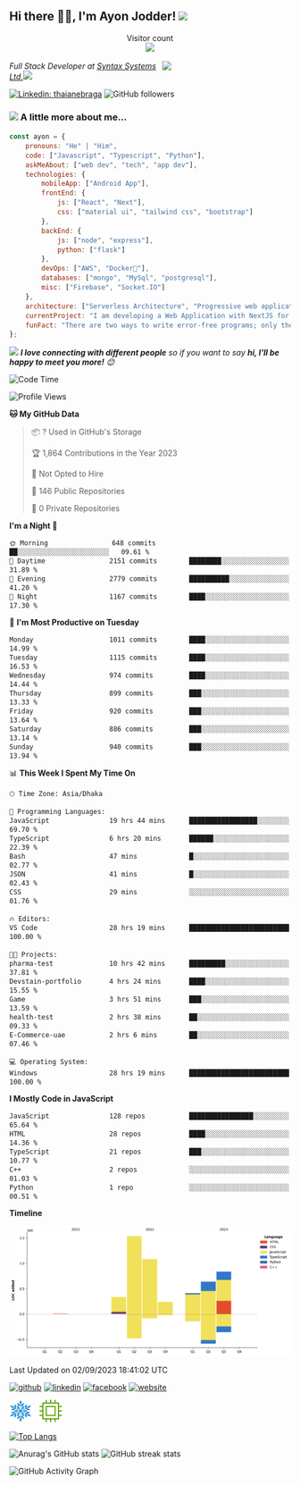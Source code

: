 
<h2>Hi there 👋🏻, I'm Ayon Jodder! <img src="https://media.giphy.com/media/12oufCB0MyZ1Go/giphy.gif" width="50"></h2>

<p align="center"> 
  Visitor count<br>
  <img src="https://profile-counter.glitch.me/AyonJD/count.svg" />
</p>

<img align='right' src="https://media.giphy.com/media/M9gbBd9nbDrOTu1Mqx/giphy.gif" width="230">
<p><em>Full Stack Developer at <a href="#">Syntax Systems Ltd.</a><img src="https://media.giphy.com/media/WUlplcMpOCEmTGBtBW/giphy.gif" width="30"> 
</em></p>

<!-- ![A MERN Stack Developer](https://raw.githubusercontent.com/AyonJD/AyonJD/main/cover.jpg) -->

[![Linkedin: thaianebraga](https://img.shields.io/badge/-ayon-blue?style=flat-square&logo=Linkedin&logoColor=white&link=https://www.linkedin.com/in/ayon-jodder/)](https://www.linkedin.com/in/ayon-jodder/)
![GitHub followers](https://img.shields.io/github/followers/AyonJD?label=Follow&style=social)

### <img src="https://media.giphy.com/media/VgCDAzcKvsR6OM0uWg/giphy.gif" width="50"> A little more about me... 

```javascript
const ayon = {
    pronouns: "He" | "Him",
    code: ["Javascript", "Typescript", "Python"],
    askMeAbout: ["web dev", "tech", "app dev"],
    technologies: {
        mobileApp: ["Android App"],
        frontEnd: {
            js: ["React", "Next"],
            css: ["material ui", "tailwind css", "bootstrap"]
        },
        backEnd: {
            js: ["node", "express"],
            python: ["flask"]
        },
        devOps: ["AWS", "Docker🐳"],
        databases: ["mongo", "MySql", "postgresql"],
        misc: ["Firebase", "Socket.IO"]
    },
    architecture: ["Serverless Architecture", "Progressive web applications", "Single page applications"],
    currentProject: "I am developing a Web Application with NextJS for Syntax Systems Ltd."
    funFact: "There are two ways to write error-free programs; only the third one works"
};
```
<img src="https://media.giphy.com/media/LnQjpWaON8nhr21vNW/giphy.gif" width="60"> <em><b>I love connecting with different people</b> so if you want to say <b>hi, I'll be happy to meet you more!</b> 😊</em>

<!--START_SECTION:waka-->
![Code Time](http://img.shields.io/badge/Code%20Time-561%20hrs%2010%20mins-blue)

![Profile Views](http://img.shields.io/badge/Profile%20Views-0-blue)

**🐱 My GitHub Data** 

> 📦 ? Used in GitHub's Storage 
 > 
> 🏆 1,864 Contributions in the Year 2023
 > 
> 🚫 Not Opted to Hire
 > 
> 📜 146 Public Repositories 
 > 
> 🔑 0 Private Repositories 
 > 
**I'm a Night 🦉** 

```text
🌞 Morning                648 commits         ██░░░░░░░░░░░░░░░░░░░░░░░   09.61 % 
🌆 Daytime                2151 commits        ████████░░░░░░░░░░░░░░░░░   31.89 % 
🌃 Evening                2779 commits        ██████████░░░░░░░░░░░░░░░   41.20 % 
🌙 Night                  1167 commits        ████░░░░░░░░░░░░░░░░░░░░░   17.30 % 
```
📅 **I'm Most Productive on Tuesday** 

```text
Monday                   1011 commits        ████░░░░░░░░░░░░░░░░░░░░░   14.99 % 
Tuesday                  1115 commits        ████░░░░░░░░░░░░░░░░░░░░░   16.53 % 
Wednesday                974 commits         ████░░░░░░░░░░░░░░░░░░░░░   14.44 % 
Thursday                 899 commits         ███░░░░░░░░░░░░░░░░░░░░░░   13.33 % 
Friday                   920 commits         ███░░░░░░░░░░░░░░░░░░░░░░   13.64 % 
Saturday                 886 commits         ███░░░░░░░░░░░░░░░░░░░░░░   13.14 % 
Sunday                   940 commits         ███░░░░░░░░░░░░░░░░░░░░░░   13.94 % 
```


📊 **This Week I Spent My Time On** 

```text
🕑︎ Time Zone: Asia/Dhaka

💬 Programming Languages: 
JavaScript               19 hrs 44 mins      █████████████████░░░░░░░░   69.70 % 
TypeScript               6 hrs 20 mins       ██████░░░░░░░░░░░░░░░░░░░   22.39 % 
Bash                     47 mins             █░░░░░░░░░░░░░░░░░░░░░░░░   02.77 % 
JSON                     41 mins             █░░░░░░░░░░░░░░░░░░░░░░░░   02.43 % 
CSS                      29 mins             ░░░░░░░░░░░░░░░░░░░░░░░░░   01.76 % 

🔥 Editors: 
VS Code                  28 hrs 19 mins      █████████████████████████   100.00 % 

🐱‍💻 Projects: 
pharma-test              10 hrs 42 mins      █████████░░░░░░░░░░░░░░░░   37.81 % 
Devstain-portfolio       4 hrs 24 mins       ████░░░░░░░░░░░░░░░░░░░░░   15.55 % 
Game                     3 hrs 51 mins       ███░░░░░░░░░░░░░░░░░░░░░░   13.59 % 
health-test              2 hrs 38 mins       ██░░░░░░░░░░░░░░░░░░░░░░░   09.33 % 
E-Commerce-uae           2 hrs 6 mins        ██░░░░░░░░░░░░░░░░░░░░░░░   07.46 % 

💻 Operating System: 
Windows                  28 hrs 19 mins      █████████████████████████   100.00 % 
```

**I Mostly Code in JavaScript** 

```text
JavaScript               128 repos           ████████████████░░░░░░░░░   65.64 % 
HTML                     28 repos            ████░░░░░░░░░░░░░░░░░░░░░   14.36 % 
TypeScript               21 repos            ███░░░░░░░░░░░░░░░░░░░░░░   10.77 % 
C++                      2 repos             ░░░░░░░░░░░░░░░░░░░░░░░░░   01.03 % 
Python                   1 repo              ░░░░░░░░░░░░░░░░░░░░░░░░░   00.51 % 
```



**Timeline**

![Lines of Code chart](https://raw.githubusercontent.com/AyonJD/AyonJD/master/assets/bar_graph.png)


 Last Updated on 02/09/2023 18:41:02 UTC
<!--END_SECTION:waka-->


[<img src='https://cdn.jsdelivr.net/npm/simple-icons@3.0.1/icons/github.svg' alt='github' height='40'>](https://github.com/AyonJD)  [<img src='https://cdn.jsdelivr.net/npm/simple-icons@3.0.1/icons/linkedin.svg' alt='linkedin' height='40'>](https://www.linkedin.com/in/ayon-jodder/)  [<img src='https://cdn.jsdelivr.net/npm/simple-icons@3.0.1/icons/facebook.svg' alt='facebook' height='40'>](https://www.facebook.com/ayon.jodder.75)  [<img src='https://cdn.jsdelivr.net/npm/simple-icons@3.0.1/icons/icloud.svg' alt='website' height='40'>](https://ayon-jodder-portfolio.web.app/)  

<a href='https://archiveprogram.github.com/'><img src='https://raw.githubusercontent.com/acervenky/animated-github-badges/master/assets/acbadge.gif' width='40' height='40'></a> <a href='https://docs.github.com/en/developers'><img src='https://raw.githubusercontent.com/acervenky/animated-github-badges/master/assets/devbadge.gif' width='40' height='40'></a> 

[![Top Langs](https://github-readme-stats.vercel.app/api/top-langs/?username=AyonJD&theme=cobalt)](https://github.com/anuraghazra/github-readme-stats)

![Anurag's GitHub stats](https://github-readme-stats.vercel.app/api?username=AyonJD&show_icons=true&theme=cobalt) ![GitHub streak stats](https://github-readme-streak-stats.herokuapp.com/?user=AyonJD&theme=cobalt)  

![GitHub Activity Graph](https://activity-graph.herokuapp.com/graph?username=AyonJD&theme=cobalt)  



